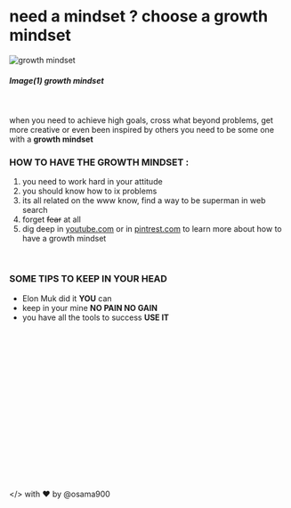 # need a mindset ? choose a growth mindset #
![growth mindset](https://zurb-dot-com-prod.s3.amazonaws.com/asset/1982/growth-mindset-01.png)
##### Image(1) growth mindset #####

<br>

when you need to achieve high goals, cross what beyond problems, get more creative or even been inspired by others you need to be some one with a **growth mindset**
<br>
### HOW TO HAVE THE **GROWTH MINDSET** :
1. you need to work hard in your attitude 
2. you should know how to ix problems 
3. its all related on the www know, find a way to be superman in web search 
4. forget ~~fear~~  at all
5. dig deep in [youtube.com](https://www.youtube.com/watch?v=KUWn_TJTrnU) or in [pintrest.com](https://www.pinterest.com/pin/1266706135443598/) to learn more about how to have a growth mindset

<br>

### SOME TIPS TO KEEP IN YOUR HEAD ###
* Elon Muk did it **YOU** can
* keep in your mine **NO PAIN NO GAIN**
* you have all the tools to success **USE IT**



<br>

<br>

<br>
<br>
<br>
<br>
<br>
<br><br>

<br>

<br>
<br>
<br>
<br>
<br>
<br>

</> with ❤️ by @osama900




